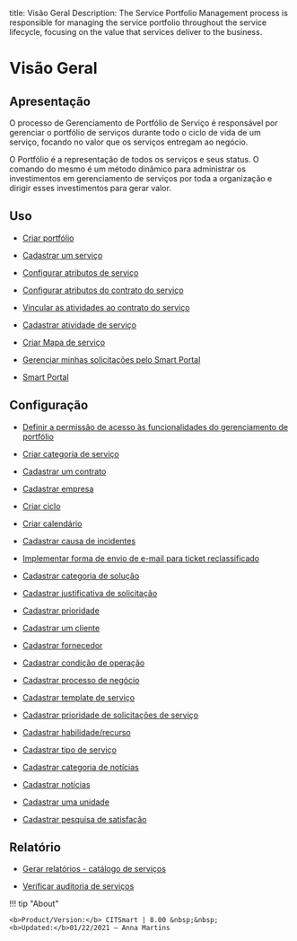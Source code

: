 title: Visão Geral
Description: The Service Portfolio Management process is responsible for managing the service portfolio throughout the service lifecycle, focusing on the value that services deliver to the business.
# Visão Geral

Apresentação
----------------

O processo de Gerenciamento de Portfólio de Serviço é responsável por gerenciar o portfólio de serviços durante todo o ciclo de vida de um serviço, focando no valor que os serviços entregam ao negócio.

O Portfólio é a representação de todos os serviços e seus status. O comando do mesmo é um método dinâmico para administrar os investimentos em gerenciamento de serviços por toda a organização e dirigir esses investimentos para gerar valor.

Uso
-------

- [Criar portfólio](/pt-br/citsmart-platform-8/processes/portfolio-and-catalog/use/create-the-portfolio.html)

- [Cadastrar um serviço](/pt-br/citsmart-platform-8/processes/portfolio-and-catalog/use/register-a-service.html)

- [Configurar atributos de serviço](/pt-br/citsmart-platform-8/processes/portfolio-and-catalog/use/configure-services-attributes.html)

- [Configurar atributos do contrato do serviço](/pt-br/citsmart-platform-8/processes/portfolio-and-catalog/use/service-contract-attributes.html)

- [Vincular as atividades ao contrato do serviço](/pt-br/citsmart-platform-8/processes/portfolio-and-catalog/use/link-activity-to-service-contract.html)

- [Cadastrar atividade de serviço](/pt-br/citsmart-platform-8/processes/portfolio-and-catalog/use/register-service-activity.html)

- [Criar Mapa de serviço](/pt-br/citsmart-platform-8/processes/portfolio-and-catalog/use/create-service-map.html)

- [Gerenciar minhas solicitações pelo Smart Portal](/pt-br/citsmart-platform-8/processes/portfolio-and-catalog/use/request-through-Smart-Portal.html)

- [Smart Portal](/pt-br/citsmart-platform-8/processes/portfolio-and-catalog/use/smart-portal.html)

Configuração
-----------------

- [Definir a permissão de acesso às funcionalidades do gerenciamento de portfólio](/pt-br/citsmart-platform-8/processes/portfolio-and-catalog/configuration/access-portfolio-management.html)

- [Criar categoria de serviço](/pt-br/citsmart-platform-8/processes/portfolio-and-catalog/configuration/create-service-category.html)

- [Cadastrar um contrato](/pt-br/citsmart-platform-8/processes/portfolio-and-catalog/configuration/register-contract.html)

- [Cadastrar empresa](/pt-br/citsmart-platform-8/processes/portfolio-and-catalog/configuration/register-company.html)

- [Criar ciclo](/pt-br/citsmart-platform-8/platform-administration/time/create-cycle.html)

- [Criar calendário](/pt-br/citsmart-platform-8/platform-administration/time/create-calendar.html)

- [Cadastrar causa de incidentes](/pt-br/citsmart-platform-8/processes/portfolio-and-catalog/configuration/register-cause-incidents.html)

- [Implementar forma de envio de e-mail para ticket reclassificado](/pt-br/citsmart-platform-8/processes/portfolio-and-catalog/configuration/send-email-reclassified-ticket.html)

- [Cadastrar categoria de solução](/pt-br/citsmart-platform-8/processes/portfolio-and-catalog/configuration/register-solution-category.html)

- [Cadastrar justificativa de solicitação](/pt-br/citsmart-platform-8/processes/portfolio-and-catalog/configuration/register-request-justification.html)

- [Cadastrar prioridade](/pt-br/citsmart-platform-8/processes/portfolio-and-catalog/configuration/register-priority.html)

- [Cadastrar um cliente](/pt-br/citsmart-platform-8/processes/portfolio-and-catalog/configuration/register-client.html)

- [Cadastrar fornecedor](/pt-br/citsmart-platform-8/processes/portfolio-and-catalog/configuration/register-provider.html)

- [Cadastrar condição de operação](/pt-br/citsmart-platform-8/processes/portfolio-and-catalog/configuration/register-operating-condition.html)

- [Cadastrar processo de negócio](/pt-br/citsmart-platform-8/processes/portfolio-and-catalog/configuration/register-business-process.html)

- [Cadastrar template de serviço](/pt-br/citsmart-platform-8/processes/portfolio-and-catalog/configuration/register-service-template.html)

- [Cadastrar prioridade de solicitações de serviço](/pt-br/citsmart-platform-8/processes/portfolio-and-catalog/configuration/register-service-request-priority.html)

- [Cadastrar habilidade/recurso](/pt-br/citsmart-platform-8/processes/portfolio-and-catalog/configuration/register-skill-resource.html)

- [Cadastrar tipo de serviço](/pt-br/citsmart-platform-8/processes/portfolio-and-catalog/configuration/register-type-of-service.html)

- [Cadastrar categoria de notícias](/pt-br/citsmart-platform-8/processes/portfolio-and-catalog/configuration/register-news-category.html)

- [Cadastrar notícias](/pt-br/citsmart-platform-8/processes/portfolio-and-catalog/configuration/register-news.html)

- [Cadastrar uma unidade](/pt-br/citsmart-platform-8/platform-administration/region-and-language/register-unit.html)

- [Cadastrar pesquisa de satisfação](/pt-br/citsmart-platform-8/processes/portfolio-and-catalog/configuration/register-satisfaction-survey.html)

Relatório
----------

- [Gerar relatórios - catálogo de serviços](/pt-br/citsmart-platform-8/processes/portfolio-and-catalog/use/reports-service-catalog.html)

- [Verificar auditoria de serviços](/pt-br/citsmart-platform-8/processes/portfolio-and-catalog/use/service-audit.html)

!!! tip "About"

    <b>Product/Version:</b> CITSmart | 8.00 &nbsp;&nbsp;
    <b>Updated:</b>01/22/2021 – Anna Martins
